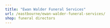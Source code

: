 ```yaml
---
title: "Ewan Walder Funeral Services"
url: /eastbourne/ewan-walder-funeral-services/
shop: funeral directors
---
```

